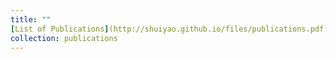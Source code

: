 ```yaml
---
title: ""
[List of Publications](http://shuiyao.github.io/files/publications.pdf)
collection: publications
---
```

